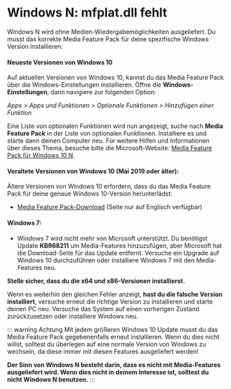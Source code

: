 # Windows N: mfplat.dll fehlt

Windows N wird ohne Medien-Wiedergabemöglichkeiten ausgeliefert. Du musst das korrekte Media Feature Pack für deine spezifische Windows Version installieren:

#### Neueste Versionen von Windows 10
Auf aktuellen Versionen von Windows 10, kannst du das Media Feature Pack über die Windows-Einstellungen installieren. Öffne die **Windows-Einstellungen**, dann navigiere zur folgenden Option:

*Apps > Apps und Funktionen > Optionale Funktionen > Hinzufügen einer Funktion*

Eine Liste von optionalen Funktionen wird nun angezeigt, suche nach **Media Feature Pack** in der Liste von optionalen Funktionen. Installiere es und starte dann deinen Computer neu. Für weitere Hilfen und Informationen über dieses Thema, besuche bitte die Microsoft-Website: [Media Feature Pack für Windows 10 N](https://support.microsoft.com/help/4516397/media-feature-pack-for-windows-10-n-november-2019).

#### Veraltete Versionen von Windows 10 (Mai 2019 oder älter):
Ältere Versionen von Windows 10 erfordern, dass du das Media Feature Pack für deine genaue Windows 10-Version herunterlädst:
  * [Media Feature Pack-Download](https://www.microsoft.com/en-us/software-download/mediafeaturepack) (Seite nur auf Englisch verfügbar)

#### Windows 7:
  * Windows 7 wird nicht mehr von Microsoft unterstützt. Du benötigst Update **KB968211** um Media-Features hinzuzufügen, aber Microsoft hat die Download-Seite für das Update entfernt. Versuche ein Upgrade auf Windows 10 durchzuführen oder installiere Windows 7 mit den Media-Features neu.

**Stelle sicher, dass du die x64 und x86-Versionen installierst.**

Wenn es weiterhin den gleichen Fehler anzeigt, **hast du die falsche Version installiert**, versuche erneut die richtige Version zu installieren und starte deinen PC neu. Versuche das System auf einen vorherigen Zustand zurückzusetzen oder installiere Windows neu.

::: warning
Achtung Mit jedem größeren Windows 10 Update musst du das Media Feature Pack gegebenenfalls erneut installieren. Wenn du dies nicht willst, solltest du überlegen auf eine normale Version von Windows zu wechseln, da diese immer mit diesen Features ausgeliefert werden!

**Der Sinn von Windows N besteht darin, dass es nicht mit Media-Features ausgeliefert wird. Wenn dies nicht in deinem Interesse ist, solltest du nicht Windows N benutzen.**
:::
